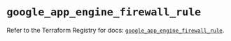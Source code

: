 # `google_app_engine_firewall_rule`

Refer to the Terraform Registry for docs: [`google_app_engine_firewall_rule`](https://registry.terraform.io/providers/hashicorp/google-beta/5.30.0/docs/resources/google_app_engine_firewall_rule).
